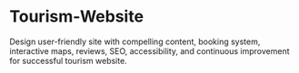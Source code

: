 # Tourism-Website
Design user-friendly site with compelling content, booking system, interactive maps, reviews, SEO, accessibility, and continuous improvement for successful tourism website.
